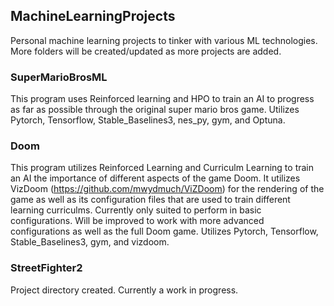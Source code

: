 ## MachineLearningProjects
Personal machine learning projects to tinker with various ML technologies. More folders will be created/updated as more projects are added.

### SuperMarioBrosML
This program uses Reinforced learning and HPO to train an AI to progress as far as possible through the original super mario bros game. Utilizes Pytorch, Tensorflow, Stable_Baselines3, nes_py, gym, and Optuna. 

### Doom
This program utilizes Reinforced Learning and Curriculm Learning to train an AI the importance of different aspects of the game Doom. It utilizes VizDoom (https://github.com/mwydmuch/ViZDoom) for the rendering of the game as well as its configuration files that are used to train different learning curriculms. Currently only suited to perform in basic configurations. Will be improved to work with more advanced configurations as well as the full Doom game. Utilizes Pytorch, Tensorflow, Stable_Baselines3, gym, and vizdoom.

### StreetFighter2
Project directory created. Currently a work in progress.

